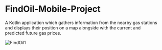 # FindOil-Mobile-Project
A Kotlin application which gathers information from the nearby gas stations and displays their position on a map alongside with the current and predicted future gas prices.


![FindOil1](https://user-images.githubusercontent.com/45015835/187027619-f0f5cc11-34e8-4163-8349-6e077a19bc95.PNG)
